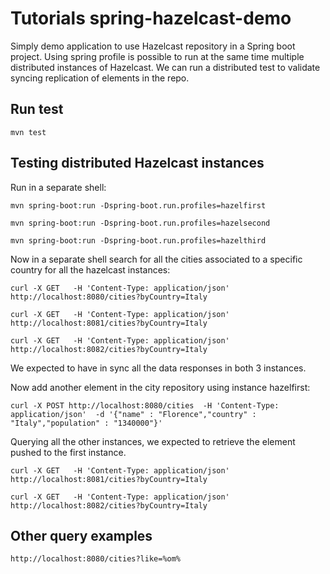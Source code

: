 # Tutorials spring-hazelcast-demo

Simply demo application to use Hazelcast repository in a Spring boot project.
Using spring profile is possible to run at the same time multiple distributed instances of Hazelcast.
We can run a distributed test to validate syncing replication of elements in the repo.

## Run test
```
mvn test
```

## Testing distributed Hazelcast instances

Run in a separate shell:
```
mvn spring-boot:run -Dspring-boot.run.profiles=hazelfirst

mvn spring-boot:run -Dspring-boot.run.profiles=hazelsecond

mvn spring-boot:run -Dspring-boot.run.profiles=hazelthird
```


Now in a separate shell search for all the cities associated to a specific country for all the hazelcast instances:

```
curl -X GET   -H 'Content-Type: application/json' http://localhost:8080/cities?byCountry=Italy

curl -X GET   -H 'Content-Type: application/json' http://localhost:8081/cities?byCountry=Italy

curl -X GET   -H 'Content-Type: application/json' http://localhost:8082/cities?byCountry=Italy
```

We expected to have in sync all the data responses in both 3 instances.

Now add another element in the city repository using instance hazelfirst:

```
curl -X POST http://localhost:8080/cities  -H 'Content-Type: application/json'  -d '{"name" : "Florence","country" : "Italy","population" : "1340000"}'
```

Querying all the other instances, we expected to retrieve the element pushed to the first instance.

```
curl -X GET   -H 'Content-Type: application/json' http://localhost:8081/cities?byCountry=Italy

curl -X GET   -H 'Content-Type: application/json' http://localhost:8082/cities?byCountry=Italy
```

## Other query examples 
```
http://localhost:8080/cities?like=%om%
```